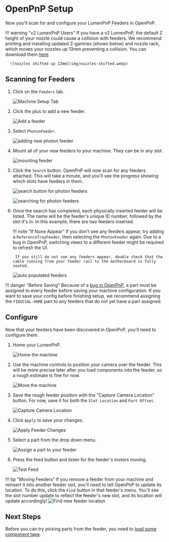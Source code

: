 # OpenPnP Setup

Now you'll scan for and configure your LumenPnP Feeders in OpenPnP.

!!! warning "v2 LumenPnP Users"
      If you have a v2 LumenPnP, the default Z height of your nozzle could cause a collision with feeders. We recommend printing and installing updated Z-gantries (shown below) and nozzle rack, which moves your nozzles up 13mm preventing a collision. You can download them [here](https://github.com/opulo-inc/lumenpnp/releases/download/v3.0.4/LumenPnP-STLs-v3.0.4.zip).

      ![nozzles shifted up 13mm](img/nozzles-shifted.webp)

## Scanning for Feeders

1. Click on the `Feeders` tab.

      ![Machine Setup Tab](img/feeders-tab.webp)

1. Click the plus to add a new feeder.

      ![Add a feeder](img/add-feeder.webp)

2. Select `PhotonFeeder`.

      ![adding new photon feeder](img/add-photon-feeder.webp)

3. Mount all of your new feeders to your machine. They can be in any slot.

      ![mounting feeder](../4-mounting/img/mounting.webp)

4. Click the `Search` button. OpenPnP will now scan for any feeders attached. This will take a minute, and you'll see the progress showing which slots have feeders in them.

      ![search button for photon feeders](img/search-for-feeders.webp)

      ![searching for photon feeders](img/feeder-search-progress.webp)

5. Once the search has completed, each physically inserted feeder will be listed. The name will be the feeder's unique ID number, followed by the slot it's in. In this example, there are two feeders inserted.

    !!! note "If None Appear"
        If you don't see any feeders appear, try adding a `ReferenceTrayFeeder`, then selecting the `PhotonFeeder` again. Due to a bug in OpenPnP, switching views to a different feeder might be required to refresh the UI.

        If you still do not see any feeders appear, double check that the cable running from your feeder rail to the motherboard is fully seated.

      ![auto populated feeders](img/identified-feeders.webp)

!!! danger "Before Saving"
      Because of a [bug in OpenPnP](https://github.com/openpnp/openpnp/issues/1557), a part *must* be assigned to every feeder before saving your machine configuration. If you want to save your config before finishing setup, we recommend assigning the `FIDUCIAL-HOME` part to any feeders that do not yet have a part assigned.

## Configure

Now that your feeders have been discovered in OpenPnP, you'll need to configure them.

1. Home your LumenPnP.

      ![Home the machine](img/home-machine.webp)

2. Use the machine controls to position your camera over the feeder. This will be more precise later after you load components into the feeder, so a rough estimate is fine for now.

      ![Move the machine](img/move-machine.webp)

3. Save the rough feeder position with the "Capture Camera Location" button. For now, save it for both the `Slot Location` and `Part Offset`.

      ![Capture Camera Location](img/rough-camera-location.webp)

4. Click `Apply` to save your changes.

      ![Apply Feeder Changes](img/apply-changes.webp)

5. Select a part from the drop down menu.

      ![Assign a part to your feeder](img/assign-part.webp)

6. Press the feed button and listen for the feeder's motors moving.

      ![Test Feed](img/feed-button.webp)

!!! tip "Moving Feeders"
      If you remove a feeder from your machine and reinsert it into another feeder slot, you'll need to tell OpenPnP to update its location. To do this, click the `Find` button in that feeder's menu. You'll see the slot number update to reflect the feeder's new slot, and its location will update accordingly!
      ![Find new feeder location](img/find-feeder-slot.webp)

## Next Steps

Before you can try picking parts from the feeder, you need to [load some component tape](../6-loading-tape/loading-tape.md).


